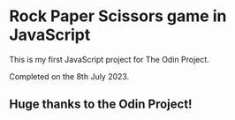 # Rock Paper Scissors game in JavaScript

This is my first JavaScript project for The Odin Project.

Completed on the 8th July 2023.

## Huge thanks to the Odin Project!